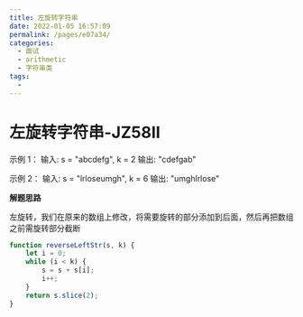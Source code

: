 ```yaml
---
title: 左旋转字符串
date: 2022-01-05 16:57:09
permalink: /pages/e07a34/
categories:
  - 面试
  - arithmetic
  - 字符串类
tags:
  - 
---
```


# 左旋转字符串-JZ58Ⅱ

示例 1：
输入: s = "abcdefg", k = 2
输出: "cdefgab"

示例 2：
输入: s = "lrloseumgh", k = 6
输出: "umghlrlose"

<!-- more -->

**解题思路**

左旋转，我们在原来的数组上修改，将需要旋转的部分添加到后面，然后再把数组之前需旋转部分截断


```js
function reverseLeftStr(s, k) {
    let i = 0;
    while (i < k) {
        s = s + s[i];
        i++;
    }
    return s.slice(2);
}
```


